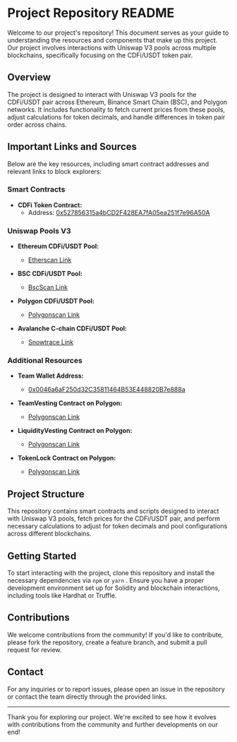 # Project Repository README

Welcome to our project's repository! This document serves as your guide to understanding the resources and components that make up this project. Our project involves interactions with Uniswap V3 pools across multiple blockchains, specifically focusing on the CDFi/USDT token pair.

## Overview

The project is designed to interact with Uniswap V3 pools for the CDFi/USDT pair across Ethereum, Binance Smart Chain (BSC), and Polygon networks. It includes functionality to fetch current prices from these pools, adjust calculations for token decimals, and handle differences in token pair order across chains.

## Important Links and Sources

Below are the key resources, including smart contract addresses and relevant links to block explorers:

### Smart Contracts

- **CDFi Token Contract:**
  - Address: [0x527856315a4bCD2F428EA7fA05ea251f7e96A50A](https://polygonscan.com/address/0x527856315a4bCD2F428EA7fA05ea251f7e96A50A)

### Uniswap Pools V3

- **Ethereum CDFi/USDT Pool:**
  - [Etherscan Link](https://etherscan.io/address/0x2E9AE86Be593867fF0e8DB75AaB4e5BeBAfd1679)
  
- **BSC CDFi/USDT Pool:**
  - [BscScan Link](https://bscscan.com/address/0x4178Dd7eB2eb983ba7f7e41648CF91DB6bE20190)
  
- **Polygon CDFi/USDT Pool:**
  - [Polygonscan Link](https://polygonscan.com/address/0x3ee99801308c852c79aEBF51296E8B7407544f90)

- **Avalanche C-chain CDFi/USDT Pool:**
  - [Snowtrace Link](https://snowtrace.io/address/0x5cC6e210e5B8E1bEE20003ecF8A276C4E8bfc918)

### Additional Resources

- **Team Wallet Address:**
  - [0x0046a6aF250d32C35811464B53E448820B7e888a](https://polygonscan.com/address/0x0046a6aF250d32C35811464B53E448820B7e888a)

- **TeamVesting Contract on Polygon:**
  - [Polygonscan Link](https://polygonscan.com/address/0x8f5a4D3315bdb4E8dbf887F5A3bD5cce622c13Cb)
  
- **LiquidityVesting Contract on Polygon:**
  - [Polygonscan Link](https://polygonscan.com/address/0x84466525F2a32AfFE3D1264Dd8e1AEa61bccf477)

- **TokenLock Contract on Polygon:**
  - [Polygonscan Link](https://polygonscan.com/address/0x7b97c0D4815921544A627db5c20323BAbDB9afC2)

## Project Structure

This repository contains smart contracts and scripts designed to interact with Uniswap V3 pools, fetch prices for the CDFi/USDT pair, and perform necessary calculations to adjust for token decimals and pool configurations across different blockchains.

## Getting Started

To start interacting with the project, clone this repository and install the necessary dependencies via  `npm`  or  `yarn` . Ensure you have a proper development environment set up for Solidity and blockchain interactions, including tools like Hardhat or Truffle.

## Contributions

We welcome contributions from the community! If you'd like to contribute, please fork the repository, create a feature branch, and submit a pull request for review.

## Contact

For any inquiries or to report issues, please open an issue in the repository or contact the team directly through the provided links.

---

Thank you for exploring our project. We're excited to see how it evolves with contributions from the community and further developments on our end!